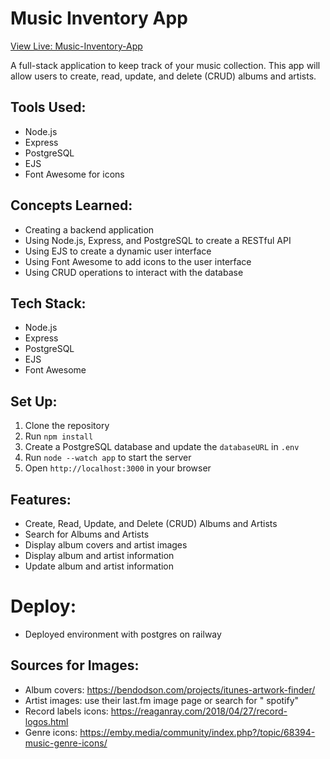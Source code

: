 # Music Inventory App

[View Live: Music-Inventory-App](https://music-inventory-app-production.up.railway.app/)

A full-stack application to keep track of your music collection. This app will allow users to create, read, update, and delete (CRUD) albums and artists.


## Tools Used:

* Node.js
* Express
* PostgreSQL
* EJS
* Font Awesome for icons

## Concepts Learned:

* Creating a backend application
* Using Node.js, Express, and PostgreSQL to create a RESTful API
* Using EJS to create a dynamic user interface
* Using Font Awesome to add icons to the user interface
* Using CRUD operations to interact with the database

## Tech Stack:

* Node.js
* Express
* PostgreSQL
* EJS
* Font Awesome

## Set Up:

1. Clone the repository
2. Run `npm install`
3. Create a PostgreSQL database and update the `databaseURL` in `.env`
4. Run `node --watch app` to start the server
5. Open `http://localhost:3000` in your browser

## Features:

* Create, Read, Update, and Delete (CRUD) Albums and Artists
* Search for Albums and Artists
* Display album covers and artist images
* Display album and artist information
* Update album and artist information

# Deploy:
* Deployed environment with postgres on railway

## Sources for Images:

* Album covers: https://bendodson.com/projects/itunes-artwork-finder/
* Artist images: use their last.fm image page or search for "<artist> spotify"
* Record labels icons: https://reaganray.com/2018/04/27/record-logos.html
* Genre icons: https://emby.media/community/index.php?/topic/68394-music-genre-icons/
